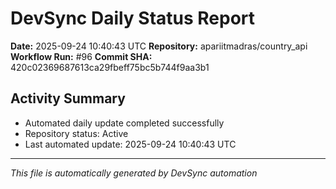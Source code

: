 # DevSync Daily Status Report

**Date:** 2025-09-24 10:40:43 UTC
**Repository:** apariitmadras/country_api
**Workflow Run:** #96
**Commit SHA:** 420c02369687613ca29fbeff75bc5b744f9aa3b1

## Activity Summary
- Automated daily update completed successfully
- Repository status: Active
- Last automated update: 2025-09-24 10:40:43 UTC

---
*This file is automatically generated by DevSync automation*
